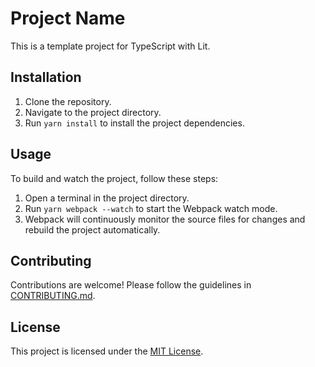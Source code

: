 # Project Name

This is a template project for TypeScript with Lit.

## Installation

1. Clone the repository.
2. Navigate to the project directory.
3. Run `yarn install` to install the project dependencies.

## Usage

To build and watch the project, follow these steps:

1. Open a terminal in the project directory.
2. Run `yarn webpack --watch` to start the Webpack watch mode.
3. Webpack will continuously monitor the source files for changes and rebuild the project automatically.

## Contributing

Contributions are welcome! Please follow the guidelines in [CONTRIBUTING.md](CONTRIBUTING.md).

## License

This project is licensed under the [MIT License](LICENSE).
